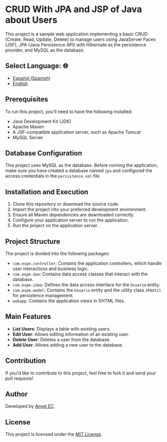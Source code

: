 # CRUD With JPA and JSP of Java about Users

This project is a sample web application implementing a basic CRUD (Create, Read, Update, Delete) to manage users using JavaServer Faces (JSF), JPA (Java Persistence API) with Hibernate as the persistence provider, and MySQL as the database.

## **Select Language: 🌐** 
- [Español (Spanish)](README.md)
- [English](README-en.md)

## Prerequisites

To run this project, you'll need to have the following installed:

- Java Development Kit (JDK)
- Apache Maven
- A JSF-compatible application server, such as Apache Tomcat
- MySQL Server

## Database Configuration

This project uses MySQL as the database. Before running the application, make sure you have created a database named `jpa` and configured the access credentials in the `persistence.xml` file.

## Installation and Execution

1. Clone this repository or download the source code.
2. Import the project into your preferred development environment.
3. Ensure all Maven dependencies are downloaded correctly.
4. Configure your application server to run the application.
5. Run the project on the application server.

## Project Structure

The project is divided into the following packages:

- `com.espe.controller`: Contains the application controllers, which handle user interactions and business logic.
- `com.espe.dao`: Contains data access classes that interact with the database.
- `com.espe.idao`: Defines the data access interface for the `Usuario` entity.
- `com.espe.model`: Contains the `Usuario` entity and the utility class `JPAUtil` for persistence management.
- `webapp`: Contains the application views in XHTML files.

## Main Features

- **List Users**: Displays a table with existing users.
- **Edit User**: Allows editing information of an existing user.
- **Delete User**: Deletes a user from the database.
- **Add User**: Allows adding a new user to the database.

## Contribution

If you'd like to contribute to this project, feel free to fork it and send your pull requests!

## Author

Developed by [Anyel EC](https://github.com/anyel-ec).

## License

This project is licensed under the [MIT License](https://opensource.org/licenses/MIT).
